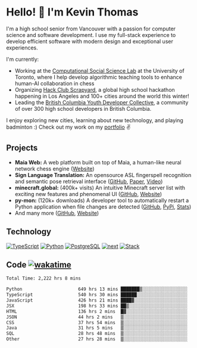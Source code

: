 # Hello! 👋 I'm Kevin Thomas

I'm a high school senior from Vancouver with a passion for computer science and software development. I use my full-stack experience to develop efficient software with modern design and exceptional user experiences.

I'm currently:

- Working at the [Computational Social Science Lab](https://csslab.cs.toronto.edu/) at the University of Toronto, where I help develop algorithmic teaching tools to enhance human-AI collaboration in chess
- Organizing [Hack Club Scrapyard](https://scrapyard.hackclub.com/), a global high school hackathon happening in Los Angeles and 100+ cities around the world this winter!
- Leading the [British Columbia Youth Developer Collective](https://bcydc.ca/), a community of over 300 high school developers in British Columbia.

I enjoy exploring new cities, learning about new technology, and playing badminton :) Check out my work on my [portfolio](https://kevinjosethomas.com/) ✌️

## Projects

- **Maia Web:** A web platform built on top of Maia, a human-like neural network chess engine ([Website](https://maiachess.com/))
- **Sign Language Translation:** An opensource ASL fingerspell recognition and semantic pose retrieval interface ([GitHub](https://github.com/kevinjosethomas/sign-language-processing), [Paper](https://arxiv.org/abs/2408.09311), [Video](https://www.youtube.com/watch?v=uuPxMWQRoXc))
- **minecraft.global:** (400k+ visits) An intuitive Minecraft server list with exciting new features and phenomenal UI ([GitHub](https://github.com/kevinjosethomas?tab=repositories&q=minecraft&type=&language=&sort=), [Website](https://minecraft.global/))
- **py-mon:** (120k+ downloads) A developer tool to automatically restart a Python application when file changes are detected ([GitHub](https://github.com/kevinjosethomas/py-mon), [PyPi](https://pypi.org/project/py-mon/), [Stats](https://pypistats.org/packages/py-mon))
- And many more ([GitHub](https://github.com/kevinjosethomas?tab=repositories), [Website](https://kevinjosethomas.com/work))

## Technology

[![TypeScript](https://github.com/kevinjosethomas/kevinjosethomas/assets/46242684/444b2e5d-659f-41f5-81fe-3abafb75cb6c)](https://kevinjosethomas.com/stack)
[![Python](https://github.com/kevinjosethomas/kevinjosethomas/assets/46242684/34a174c4-54db-4c4e-9842-2324d47cb043)](https://kevinjosethomas.com/stack)
[![PostgreSQL](https://github.com/kevinjosethomas/kevinjosethomas/assets/46242684/46d6de1c-c483-4dc7-ab3a-87763af6fc78)](https://kevinjosethomas.com/stack)
[![next](https://github.com/kevinjosethomas/kevinjosethomas/assets/46242684/bc46bae5-1ad9-42a7-b7a2-427cbde7c994)](https://kevinjosethomas.com/stack)
[![Stack](https://github.com/kevinjosethomas/kevinjosethomas/assets/46242684/0b9b7eeb-8cce-4a56-bffd-3131dd4dd88c)](https://kevinjosethomas.com/stack)

## Code [![wakatime](https://wakatime.com/badge/user/e9d16d74-e01d-4a37-8086-9257e0bde1c2.svg?style=flat-square)](https://wakatime.com/@e9d16d74-e01d-4a37-8086-9257e0bde1c2)

<!--START_SECTION:waka-->

```txt
Total Time: 2,222 hrs 8 mins

Python                     649 hrs 13 mins ███████▒░░░░░░░░░░░░░░░░░   28.86 %
TypeScript                 540 hrs 30 mins ██████░░░░░░░░░░░░░░░░░░░   24.03 %
JavaScript                 426 hrs 21 mins ████▓░░░░░░░░░░░░░░░░░░░░   18.95 %
JSX                        198 hrs 33 mins ██▒░░░░░░░░░░░░░░░░░░░░░░   08.83 %
HTML                       136 hrs 2 mins  █▓░░░░░░░░░░░░░░░░░░░░░░░   06.05 %
JSON                       44 hrs 2 mins   ▒░░░░░░░░░░░░░░░░░░░░░░░░   01.96 %
CSS                        37 hrs 54 mins  ▒░░░░░░░░░░░░░░░░░░░░░░░░   01.69 %
Java                       31 hrs 5 mins   ▒░░░░░░░░░░░░░░░░░░░░░░░░   01.38 %
SQL                        28 hrs 48 mins  ▒░░░░░░░░░░░░░░░░░░░░░░░░   01.28 %
Other                      27 hrs 28 mins  ▒░░░░░░░░░░░░░░░░░░░░░░░░   01.22 %
```

<!--END_SECTION:waka-->
